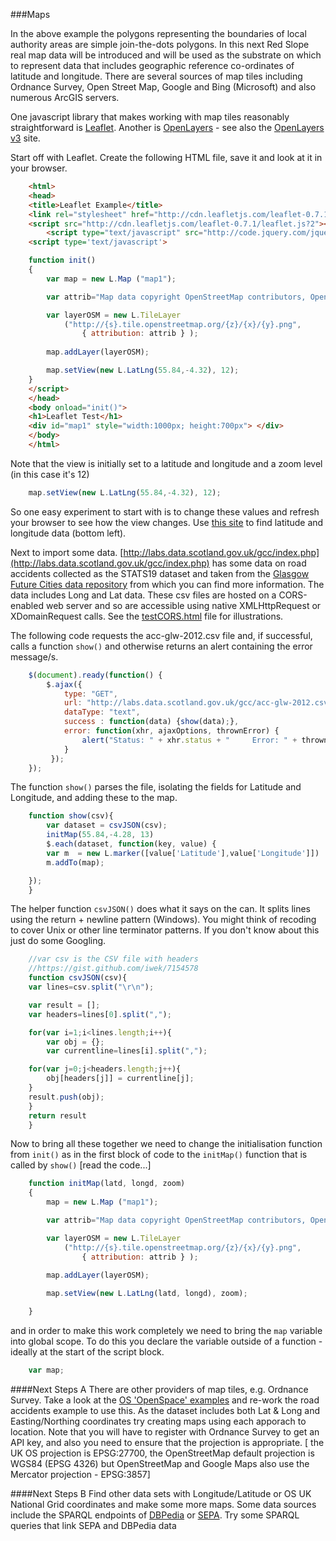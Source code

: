 ###Maps

In the above example the polygons representing the boundaries of local authority areas are simple join-the-dots polygons.  In this next Red Slope real map data will be introduced and will be used as the substrate on which to represent data that includes geographic reference co-ordinates of latitude and longitude.  There are several sources of map tiles including Ordnance Survey, Open Street Map, Google and Bing (Microsoft) and also numerous ArcGIS servers.

One javascript library that makes working with map tiles reasonably straightforward is [Leaflet](http://leafletjs.com/).  Another is [OpenLayers](http://openlayers.org/) - see also the [OpenLayers v3](http://ol3js.org/) site.

Start off with Leaflet.  Create the following HTML file, save it and look at it in your browser.

```html
    <html>
    <head>
    <title>Leaflet Example</title>
    <link rel="stylesheet" href="http://cdn.leafletjs.com/leaflet-0.7.1/leaflet.css" />
    <script src="http://cdn.leafletjs.com/leaflet-0.7.1/leaflet.js?2"></script>
        <script type="text/javascript" src="http://code.jquery.com/jquery-2.1.0.min.js"></script>
    <script type='text/javascript'>

    function init()
    {
        var map = new L.Map ("map1");

        var attrib="Map data copyright OpenStreetMap contributors, Open Database Licence";

        var layerOSM = new L.TileLayer
            ("http://{s}.tile.openstreetmap.org/{z}/{x}/{y}.png",
                { attribution: attrib } );
                
        map.addLayer(layerOSM);

        map.setView(new L.LatLng(55.84,-4.32), 12);
    }
    </script>
    </head>
    <body onload="init()">
    <h1>Leaflet Test</h1>
    <div id="map1" style="width:1000px; height:700px"> </div>
    </body>
    </html>
```

Note that the view is initially set to a latitude and longitude and a zoom level (in this case it's 12)

```javascript
    map.setView(new L.LatLng(55.84,-4.32), 12);
```
So one easy experiment to start with is to change these values and refresh your browser to see how the view changes. Use [this site](http://www.informationfreeway.org/) to find latitude and longitude data (bottom left).

Next to import some data.   [http://labs.data.scotland.gov.uk/gcc/index.php](http://labs.data.scotland.gov.uk/gcc/index.php) has some data on road accidents collected as the STATS19 dataset and taken from the [Glasgow Future Cities data repository](http://data.glasgow.gov.uk) from which you can find more information.  The data includes Long and Lat data.  These csv files are hosted on a CORS-enabled web server and so are accessible using native XMLHttpRequest or XDomainRequest calls.  See the [testCORS.html](https://github.com/pwin/Hackdays/blob/master/RedSlopes/testCORS.html) file for illustrations.


The following code requests the acc-glw-2012.csv file and, if successful, calls a function ```show()``` and otherwise returns an alert containing the error message/s.

```javascript
    $(document).ready(function() {
        $.ajax({
            type: "GET",
            url: "http://labs.data.scotland.gov.uk/gcc/acc-glw-2012.csv",
            dataType: "text",
            success : function(data) {show(data);},
            error: function(xhr, ajaxOptions, thrownError) {
                alert("Status: " + xhr.status + "     Error: " + thrownError);
            }
         });
    });
```


The function ```show()``` parses the file, isolating the fields for Latitude and Longitude, and adding these to the map.

```javascript
    function show(csv){
        var dataset = csvJSON(csv);
        initMap(55.84,-4.28, 13)
        $.each(dataset, function(key, value) {
        var m  = new L.marker([value['Latitude'],value['Longitude']])
        m.addTo(map);

    });
    }
```

The helper function ```csvJSON()``` does what it says on the can.  It splits lines using the return + newline pattern (Windows).  You might think of recoding to cover Unix or other line terminator patterns. If you don't know about this just do some Googling.

```javascript
    //var csv is the CSV file with headers
    //https://gist.github.com/iwek/7154578
    function csvJSON(csv){ 
    var lines=csv.split("\r\n");

    var result = [];
    var headers=lines[0].split(",");

    for(var i=1;i<lines.length;i++){
        var obj = {};
        var currentline=lines[i].split(",");

    for(var j=0;j<headers.length;j++){
        obj[headers[j]] = currentline[j];
    }
    result.push(obj);
    }
    return result
    }
```

Now to bring all these together we need to change the initialisation function from ```init()``` as in the first block of code to the ```initMap()``` function that is called by ```show()``` [read the code...]

```javascript
    function initMap(latd, longd, zoom)
    {
        map = new L.Map ("map1");

        var attrib="Map data copyright OpenStreetMap contributors, Open Database Licence";

        var layerOSM = new L.TileLayer
            ("http://{s}.tile.openstreetmap.org/{z}/{x}/{y}.png",
                { attribution: attrib } );
                
        map.addLayer(layerOSM);

        map.setView(new L.LatLng(latd, longd), zoom);

    }
```

and in order to make this work completely we need to bring the ```map``` variable into global scope.  To do this you declare the variable outside of a function - ideally at the start of the script block.

```javascript
    var map;
```

####Next Steps A
There are other providers of map tiles, e.g. Ordnance Survey.  Take a look at the [OS 'OpenSpace' examples](http://www.ordnancesurvey.co.uk/business-and-government/products/os-openspace/api/code-playground.html) and re-work the road accidents example to use this.  As the dataset includes both Lat & Long and Easting/Northing coordinates try creating maps using each apporach to location.  Note that you will have to register with Ordnance Survey to get an API key, and also you need to ensure that the projection is appropriate. [ the  UK OS projection is EPSG:27700, the OpenStreetMap default projection is WGS84 (EPSG 4326) but OpenStreetMap and Google Maps also use the Mercator projection - EPSG:3857]

####Next Steps B
Find other data sets with Longitude/Latitude or OS UK National Grid coordinates and make some more maps.  Some data sources include the SPARQL endpoints of [DBPedia](http://dbpedia.org/sparql) or [SEPA](http://data.sepa.org.uk).  Try some SPARQL queries that link SEPA and DBPedia data

